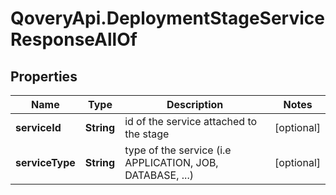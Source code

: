 # QoveryApi.DeploymentStageServiceResponseAllOf

## Properties

Name | Type | Description | Notes
------------ | ------------- | ------------- | -------------
**serviceId** | **String** | id of the service attached to the stage | [optional] 
**serviceType** | **String** | type of the service (i.e APPLICATION, JOB, DATABASE, ...) | [optional] 


